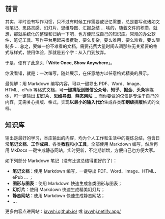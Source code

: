 ## 前言

其实，平时没有写作习惯，只不过有时候工作需要或记忆需要，总是要写点诸如文档笔记、思路灵感、幻灯片、思维导图、汇报总结 ... 啥的，随着文件的积攒，就想，那就系统化的整理和归纳一下吧，也方便形成自己的知识库。常规的办公软件、笔记工具、写作平台用起来很费劲，要么复杂，要么难用，要么难看，要么限制多 ... 总之，要做一份不难看的文档，需要花费大量时间去调那些无关紧要的格式与样式，使用体验，那就是五个字：从入门到放弃。

于是，便有了此念头「**Write Once, Show Anywhere**」。

你没看错，就是：一次编写，随处展示，在任意地方以任意格式精美的展示。

最优解：用 Markdown 编写内容，可以一键导出 PDF、Word、Image、HTML、ePub 等格式文档，可**一键排版到微信公众号、知乎、掘金、头条**等媒体，可一键输出 **幻灯片**、**思维导图**、**静态网站** ... 而你要做的仅仅是专注于自己的内容，无需关心排版、格式，实现**以最小的输入代价**生成各类**印刷级排版**格式的文档。



## 知识库

输出是最好的学习，本库输出的内容，均为个人工作和生活中的提炼总结，包含日常**笔记文档**、**工作成果**、各类**教程**和**小工具**，全部使用 Markdown 编写，然后再用  MkDocs 一键生成静态网站，实时更新，不定期新增，方便自己也方便大家。

如下列部分 Markdown 笔记（没有比这总结得更好的了）：

- **笔记文档**：使用 Markdown 编写，一键导出 PDF、Word、Image、HTML、ePub ... ；
- **图形与图表**：使用 Markdown 快速生成各类图形与图表；
- **幻灯片**：使用 Markdown 快速生成精美幻灯片；
- **静态网站**：使用 Markdown 快速生成静态网站；
- **...**

更多内容点进网站：[jaywhj.github.io/](https://jaywhj.github.io/)  或  [jaywhj.netlify.app/](https://jaywhj.netlify.app/)
